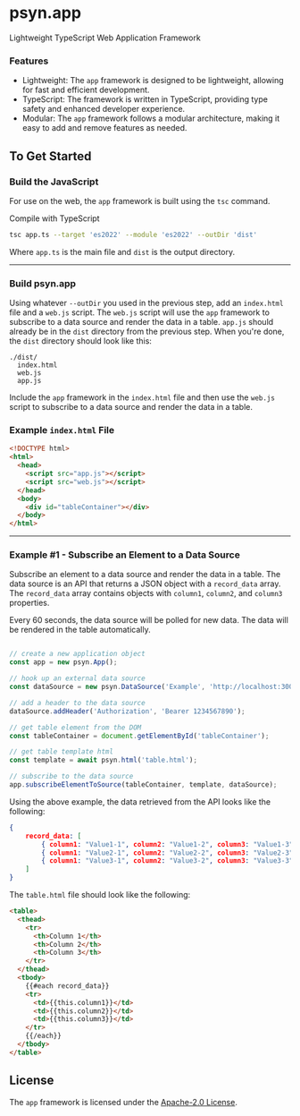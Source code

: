 # psyn.app
Lightweight TypeScript Web Application Framework

### Features
- Lightweight: The `app` framework is designed to be lightweight, allowing for fast and efficient development.
- TypeScript: The framework is written in TypeScript, providing type safety and enhanced developer experience.
- Modular: The `app` framework follows a modular architecture, making it easy to add and remove features as needed.


## To Get Started
### Build the JavaScript

For use on the web, the `app` framework is built using the `tsc` command.

Compile with TypeScript
```bash
tsc app.ts --target 'es2022' --module 'es2022' --outDir 'dist'
```

Where `app.ts` is the main file and `dist` is the output directory.

---

### Build psyn.app

Using whatever `--outDir` you used in the previous step, add an `index.html` file and a `web.js` script. The `web.js` script will use the `app` framework to subscribe to a data source and render the data in a table. `app.js` should already be in the `dist` directory from the previous step. When you're done, the `dist` directory should look like this:

```
./dist/
  index.html  
  web.js
  app.js
```

Include the `app` framework in the `index.html` file and then use the `web.js` script to subscribe to a data source and render the data in a table.

### Example `index.html` File

```html
<!DOCTYPE html>
<html>
  <head>
    <script src="app.js"></script>
    <script src="web.js"></script>
  </head>
  <body>
    <div id="tableContainer"></div>
  </body>
</html>
```

---

### Example #1 - Subscribe an Element to a Data Source

Subscribe an element to a data source and render the data in a table. The data source is an API that returns a JSON object with a `record_data` array. The `record_data` array contains objects with `column1`, `column2`, and `column3` properties.

Every 60 seconds, the data source will be polled for new data. The data will be rendered in the table automatically.

```javascript

// create a new application object
const app = new psyn.App();

// hook up an external data source
const dataSource = new psyn.DataSource('Example', 'http://localhost:3000/data', 'POST', {"someparameter": "somevalue"});

// add a header to the data source
dataSource.addHeader('Authorization', 'Bearer 1234567890');

// get table element from the DOM
const tableContainer = document.getElementById('tableContainer');

// get table template html
const template = await psyn.html('table.html');

// subscribe to the data source
app.subscribeElementToSource(tableContainer, template, dataSource);
```

Using the above example, the data retrieved from the API looks like the following:
```json
{
    record_data: [
        { column1: "Value1-1", column2: "Value1-2", column3: "Value1-3" },
        { column1: "Value2-1", column2: "Value2-2", column3: "Value2-3" },
        { column1: "Value3-1", column2: "Value3-2", column3: "Value3-3" }
    ]
}
```

The `table.html` file should look like the following:
```html
<table>
  <thead>
    <tr>
      <th>Column 1</th>
      <th>Column 2</th>
      <th>Column 3</th>
    </tr>
  </thead>
  <tbody>
    {{#each record_data}}
    <tr>
      <td>{{this.column1}}</td>
      <td>{{this.column2}}</td>
      <td>{{this.column3}}</td>
    </tr>
    {{/each}}
  </tbody>
</table>
```

## License
The `app` framework is licensed under the [Apache-2.0 License](https://opensource.org/licenses/Apache-2.0).